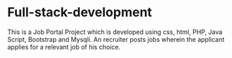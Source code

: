 # Full-stack-development
This is a Job Portal Project which is developed using css, html,
PHP, Java Script, Bootstrap and Mysqli.
An recruiter posts jobs wherein the applicant applies for a relevant job of his choice.
